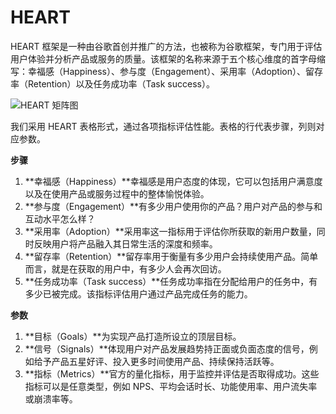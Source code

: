 # HEART

HEART 框架是一种由谷歌首创并推广的方法，也被称为谷歌框架，专门用于评估用户体验并分析产品或服务的质量。该框架的名称来源于五个核心维度的首字母缩写：幸福感（Happiness）、参与度（Engagement）、采用率（Adoption）、留存率（Retention）以及任务成功率（Task success）。

![HEART 矩阵图](https://ngte-superbed.oss-cn-beijing.aliyuncs.com/uPic/pj7S2rQrlEq5.png)

我们采用 HEART 表格形式，通过各项指标评估性能。表格的行代表步骤，列则对应参数。

**步骤**

1. **幸福感（Happiness）**幸福感是用户态度的体现，它可以包括用户满意度以及在使用产品或服务过程中的整体愉悦体验。
2. **参与度（Engagement）**有多少用户使用你的产品？用户对产品的参与和互动水平怎么样？
3. **采用率（Adoption）**采用率这一指标用于评估你所获取的新用户数量，同时反映用户将产品融入其日常生活的深度和频率。
4. **留存率（Retention）**留存率用于衡量有多少用户会持续使用产品。简单而言，就是在获取的用户中，有多少人会再次回访。
5. **任务成功率（Task success）**任务成功率指在分配给用户的任务中，有多少已被完成。该指标评估用户通过产品完成任务的能力。

**参数**

1. **目标（Goals）**为实现产品打造所设立的顶层目标。
2. **信号（Signals）**体现用户对产品发展趋势持正面或负面态度的信号，例如给予产品五星好评、投入更多时间使用产品、持续保持活跃等。
3. **指标（Metrics）**官方的量化指标，用于监控并评估是否取得成功。这些指标可以是任意类型，例如 NPS、平均会话时长、功能使用率、用户流失率或崩溃率等。
